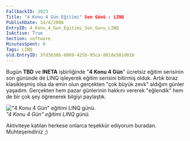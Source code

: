 ```yaml
---
FallbackID: 2023
Title: "4 Konu 4 Gün Eğitimi" Son Günü : LINQ
PublishDate: 14/4/2008
EntryID: 4_Konu_4_Gun_Egitimi_Son_Gunu_LINQ
IsActive: True
Section: software
MinutesSpent: 0
Tags: LINQ
old.EntryID: 3fd3630b-6009-425b-95ca-881de581d01b
---
```

Bugün **TBD** ve **INETA** işbirliğinde "**4 Konu 4 Gün**" ücretsiz
eğitim serisinin son gününde de LINQ işleyerek eğitim serisini bitirmiş
olduk. Artık biraz klasikleşmiş olsa da emin olun gerçekten "çok büyük
zevk" aldığım günler yaşadım. Gerçekten hem pazar günlerinin hakkını
vererek "eğlendik" hem de bir çok şey öğrenerek bilgiyi paylaştık.

!["4 Konu 4 Gün" eğitimi LINQ
günü.](http://cdn.daron.yondem.com/assets/2023/13042008_1.jpg)\
*"4 Konu 4 Gün" eğitimi LINQ günü.*

Aktiviteye katılan herkese onlarca teşekkür ediyorum buradan.
Muhteşemdiniz ;)


